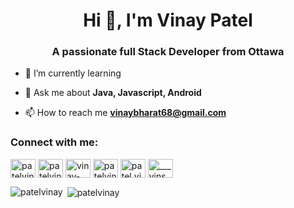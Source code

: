 <h1 align="center">Hi 👋, I'm Vinay Patel</h1>
<h3 align="center">A passionate full Stack Developer from Ottawa</h3>

- 🌱 I’m currently learning

- 💬 Ask me about **Java, Javascript, Android**

- 📫 How to reach me **vinaybharat68@gmail.com**

<p align="left">
<h3 align="left">Connect with me:</h3>
<a href="https://codepen.io/patelvinay" target="blank"><img align="center" src="https://cdn.jsdelivr.net/npm/simple-icons@3.0.1/icons/codepen.svg" alt="patelvinay" height="30" width="40" /></a>
<a href="https://dev.to/patelvinay" target="blank"><img align="center" src="https://cdn.jsdelivr.net/npm/simple-icons@3.0.1/icons/dev-dot-to.svg" alt="patelvinay" height="30" width="40" /></a>
<a href="https://linkedin.com/in/vinay-patel-ac/" target="blank"><img align="center" src="https://cdn.jsdelivr.net/npm/simple-icons@3.0.1/icons/linkedin.svg" alt="vinay-patel-ac/" height="30" width="40" /></a>
<a href="https://codesandbox.com/patelvinay" target="blank"><img align="center" src="https://cdn.jsdelivr.net/npm/simple-icons@3.0.1/icons/codesandbox.svg" alt="patelvinay" height="30" width="40" /></a>
<a href="https://fb.com/patel.vinay.me" target="blank"><img align="center" src="https://cdn.jsdelivr.net/npm/simple-icons@3.0.1/icons/facebook.svg" alt="patel.vinay.me" height="30" width="40" /></a>
<a href="https://instagram.com/___vins___" target="blank"><img align="center" src="https://cdn.jsdelivr.net/npm/simple-icons@3.0.1/icons/instagram.svg" alt="___vins___" height="30" width="40" /></a>
</p>

<p><img align="left" src="https://github-readme-stats.vercel.app/api/top-langs/?username=patelvinay&layout=compact" alt="patelvinay" /></p>

<p>&nbsp;<img align="center" src="https://github-readme-stats.vercel.app/api?username=patelvinay&show_icons=true" alt="patelvinay" /></p>
